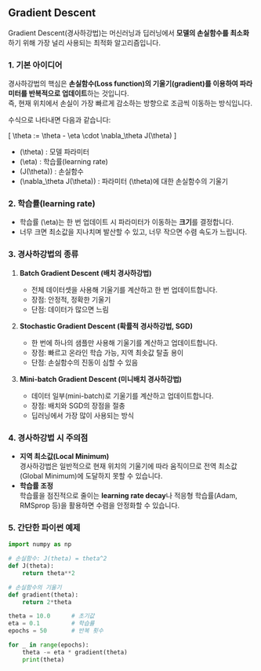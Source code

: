 ## Gradient Descent
Gradient Descent(경사하강법)는 머신러닝과 딥러닝에서 **모델의 손실함수를 최소화**하기 위해 가장 널리 사용되는 최적화 알고리즘입니다.  

### 1. 기본 아이디어
경사하강법의 핵심은 **손실함수(Loss function)의 기울기(gradient)를 이용하여 파라미터를 반복적으로 업데이트**하는 것입니다.  
즉, 현재 위치에서 손실이 가장 빠르게 감소하는 방향으로 조금씩 이동하는 방식입니다.

수식으로 나타내면 다음과 같습니다:

\[
\theta := \theta - \eta \cdot \nabla_\theta J(\theta)
\]

- \(\theta\) : 모델 파라미터  
- \(\eta\) : 학습률(learning rate)  
- \(J(\theta)\) : 손실함수  
- \(\nabla_\theta J(\theta)\) : 파라미터 \(\theta\)에 대한 손실함수의 기울기  

### 2. 학습률(learning rate)
- 학습률 \(\eta\)는 한 번 업데이트 시 파라미터가 이동하는 **크기**를 결정합니다.
- 너무 크면 최소값을 지나치며 발산할 수 있고, 너무 작으면 수렴 속도가 느립니다.

### 3. 경사하강법의 종류
1. **Batch Gradient Descent (배치 경사하강법)**  
   - 전체 데이터셋을 사용해 기울기를 계산하고 한 번 업데이트합니다.  
   - 장점: 안정적, 정확한 기울기  
   - 단점: 데이터가 많으면 느림

2. **Stochastic Gradient Descent (확률적 경사하강법, SGD)**  
   - 한 번에 하나의 샘플만 사용해 기울기를 계산하고 업데이트합니다.  
   - 장점: 빠르고 온라인 학습 가능, 지역 최솟값 탈출 용이  
   - 단점: 손실함수의 진동이 심할 수 있음

3. **Mini-batch Gradient Descent (미니배치 경사하강법)**  
   - 데이터 일부(mini-batch)로 기울기를 계산하고 업데이트합니다.  
   - 장점: 배치와 SGD의 장점을 절충  
   - 딥러닝에서 가장 많이 사용되는 방식

### 4. 경사하강법 시 주의점
- **지역 최소값(Local Minimum)**  
  경사하강법은 일반적으로 현재 위치의 기울기에 따라 움직이므로 전역 최소값(Global Minimum)에 도달하지 못할 수 있습니다.  
- **학습률 조정**  
  학습률을 점진적으로 줄이는 **learning rate decay**나 적응형 학습률(Adam, RMSprop 등)을 활용하면 수렴을 안정화할 수 있습니다.

### 5. 간단한 파이썬 예제
```python
import numpy as np

# 손실함수: J(theta) = theta^2
def J(theta):
    return theta**2

# 손실함수의 기울기
def gradient(theta):
    return 2*theta

theta = 10.0      # 초기값
eta = 0.1         # 학습률
epochs = 50       # 반복 횟수

for _ in range(epochs):
    theta -= eta * gradient(theta)
    print(theta)

